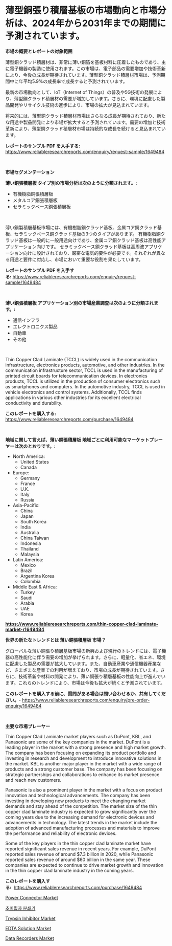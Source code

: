 <p><h1>薄型銅張り積層基板の市場動向と市場分析は、2024年から2031年までの期間に予測されています。</h1></p><p><strong>市場の概要とレポートの対象範囲</strong></p>
<p><p>薄型銅クラッド積層材は、非常に薄い銅箔を基板材料に圧着したものであり、主に電子機器の製造に使用されます。この市場は、電子部品の需要増加や技術革新により、今後の成長が期待されています。薄型銅クラッド積層材市場は、予測期間中に年平均5.9%の成長率で成長すると予測されています。</p><p>最新の市場動向として、IoT（Internet of Things）の普及や5G技術の発展により、薄型銅クラッド積層材の需要が増加しています。さらに、環境に配慮した製品開発やリサイクル技術の進歩により、市場の拡大が見込まれています。</p><p>将来的には、薄型銅クラッド積層材市場はさらなる成長が期待されており、新たな用途や製品開発により市場が拡大すると予測されています。需要の増加と技術革新により、薄型銅クラッド積層材市場は持続的な成長を続けると見込まれています。</p></p>
<p><strong>レポートのサンプル PDF を入手する:</strong> <a href="https://www.reliableresearchreports.com/enquiry/request-sample/1649484">https://www.reliableresearchreports.com/enquiry/request-sample/1649484</a></p>
<p>&nbsp;</p>
<p><strong>市場セグメンテーション</strong></p>
<p><strong>薄い銅張積層板 タイプ別の市場分析は次のように分類されます。:</strong></p>
<p><ul><li>有機樹脂銅張積層板</li><li>メタルコア銅張積層板</li><li>セラミックベース銅張積層板</li></ul></p>
<p>&nbsp;</p>
<p><p>薄い銅製積層基板市場には、有機樹脂銅クラッド基板、金属コア銅クラッド基板、セラミックベース銅クラッド基板の3つのタイプがあります。 有機樹脂銅クラッド基板は一般的に一般用途向けであり、金属コア銅クラッド基板は高性能アプリケーション向けです。 セラミックベース銅クラッド基板は高周波アプリケーション向けに設計されており、厳密な電気的要件が必要です。それぞれが異なる用途と要件に対応し、市場において重要な役割を果たしています。</p></p>
<p><strong>レポートのサンプル PDF を入手する:</strong>&nbsp;<a href="https://www.reliableresearchreports.com/enquiry/request-sample/1649484">https://www.reliableresearchreports.com/enquiry/request-sample/1649484</a></p>
<p>&nbsp;</p>
<p><strong> 薄い銅張積層板 アプリケーション別の市場産業調査は次のように分類されます。:</strong></p>
<p><ul><li>通信インフラ</li><li>エレクトロニクス製品</li><li>自動車</li><li>その他</li></ul></p>
<p>&nbsp;</p>
<p><p>Thin Copper Clad Laminate (TCCL) is widely used in the communication infrastructure, electronics products, automotive, and other industries. In the communication infrastructure sector, TCCL is used in the manufacturing of printed circuit boards for telecommunication devices. In electronics products, TCCL is utilized in the production of consumer electronics such as smartphones and computers. In the automotive industry, TCCL is used in vehicle electronics and control systems. Additionally, TCCL finds applications in various other industries for its excellent electrical conductivity and durability.</p></p>
<p><strong>このレポートを購入する:</strong>&nbsp; <a href="https://www.reliableresearchreports.com/purchase/1649484">https://www.reliableresearchreports.com/purchase/1649484</a></p>
<p>&nbsp;</p>
<p><strong>地域に関して言えば、薄い銅張積層板 地域ごとに利用可能なマーケットプレーヤーは次のとおりです。:</strong></p>
<p><ul>
    <li>
        North America:
        <ul>
            <li>United States</li>
            <li>Canada</li>
        </ul>
    </li>
    <li>
        Europe:
        <ul>
            <li>Germany</li>
            <li>France</li>
            <li>U.K.</li>
            <li>Italy</li>
            <li>Russia</li>
        </ul>
    </li>
    <li>
        Asia-Pacific:
        <ul>
            <li>China</li>
            <li>Japan</li>
            <li>South Korea</li>
            <li>India</li>
            <li>Australia</li>
            <li>China Taiwan</li>
            <li>Indonesia</li>
            <li>Thailand</li>
            <li>Malaysia</li>
        </ul>
    </li>
    <li>
        Latin America:
        <ul>
            <li>Mexico</li>
            <li>Brazil</li>
            <li>Argentina Korea</li>
            <li>Colombia</li>
        </ul>
    </li>
    <li>
        Middle East & Africa:
        <ul>
            <li>Turkey</li>
            <li>Saudi</li>
            <li>Arabia</li>
            <li>UAE</li>
            <li>Korea</li>
        </ul>
    </li>
    </ul></p>
<p><strong><a href="https://www.reliableresearchreports.com/thin-copper-clad-laminate-market-r1649484">https://www.reliableresearchreports.com/thin-copper-clad-laminate-market-r1649484</a></strong>&nbsp;</p>
<p><strong>世界の新たなトレンドとは 薄い銅張積層板 市場？</strong></p>
<p><p>グローバルな薄い銅張り積層基板市場の新興および現行のトレンドには、電子機器の高性能化に伴う需要の増加が挙げられます。さらに、軽量化、省エネ、環境に配慮した製品の需要が拡大しています。また、自動車産業や通信機器産業など、さまざまな産業での利用が増えており、市場の成長が期待されています。さらに、技術革新や材料の開発により、薄い銅張り積層基板の性能向上が進んでいます。これらのトレンドにより、市場は今後も拡大が続くと予測されています。</p></p>
<p><strong>このレポートを購入する前に、質問がある場合は問い合わせるか、共有してください。</strong>- <a href="https://www.reliableresearchreports.com/enquiry/pre-order-enquiry/1649484">https://www.reliableresearchreports.com/enquiry/pre-order-enquiry/1649484</a></p>
<p>&nbsp;</p>
<p><strong>主要な市場プレーヤー</strong></p>
<p><p>Thin Copper Clad Laminate market players such as DuPont, KBL, and Panasonic are some of the key companies in the market. DuPont is a leading player in the market with a strong presence and high market growth. The company has been focusing on expanding its product portfolio and investing in research and development to introduce innovative solutions in the market. KBL is another major player in the market with a wide range of products and a strong customer base. The company has been focusing on strategic partnerships and collaborations to enhance its market presence and reach new customers.</p><p>Panasonic is also a prominent player in the market with a focus on product innovation and technological advancements. The company has been investing in developing new products to meet the changing market demands and stay ahead of the competition. The market size of the thin copper clad laminate industry is expected to grow significantly over the coming years due to the increasing demand for electronic devices and advancements in technology. The latest trends in the market include the adoption of advanced manufacturing processes and materials to improve the performance and reliability of electronic devices.</p><p>Some of the key players in the thin copper clad laminate market have reported significant sales revenue in recent years. For example, DuPont reported sales revenue of around $7.3 billion in 2020, while Panasonic reported sales revenue of around $60 billion in the same year. These companies are expected to continue to drive market growth and innovation in the thin copper clad laminate industry in the coming years.</p></p>
<p><strong>このレポートを購入する:</strong>&nbsp;&nbsp;<a href="https://www.reliableresearchreports.com/purchase/1649484">https://www.reliableresearchreports.com/purchase/1649484</a></p>
<p><p><a href="https://github.com/Krish2023na/Market-Research-Report-List-4/blob/main/power-connector-market.md">Power Connector Market</a></p><p><a href="https://github.com/Skyleitney456456/Market-Research-Report-List-1/blob/main/742256226151.md">초미립자 분쇄기</a></p><p><a href="https://issuu.com/reportprime-2/docs/trypsin-inhibitor-market-size-2030.pptx">Trypsin Inhibitor Market</a></p><p><a href="https://issuu.com/reportprime-2/docs/edta-solution-market-size-2030.pptx">EDTA Solution Market</a></p><p><a href="https://view.publitas.com/reportprime-1/data-recorders-market-comprehensive-assessment-by-type-application-and-geography/">Data Recorders Market</a></p></p>